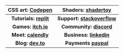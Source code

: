 | CSS art: [Codepen](https://codepen.io/rafaelcastrocouto) | Shaders: [shadertoy](https://www.shadertoy.com/user/rafaelcastrocouto) |
| :---: | :---: |
| **Tutorials: [replit](https://replit.com/@rafaelcastrocouto)** | **Support: [stackoverflow](https://stackoverflow.com/users/1242389/rafaelcastrocouto)** |
| **Games: [itch.io](https://racascou.itch.io)** | **Community: [discord](https://discord.gg/a4TwjAR)** |
| **Meet: [calendly](https://calendly.com/rafaelcastrocouto/meet)** | **Business: [linkedin](https://www.linkedin.com/in/rafaelcastrocouto)** |
| **Blog: [dev.to](https://dev.to/rafaelcastrocouto)** | **Payments [paypal](https://www.paypal.com/cgi-bin/webscr?cmd=_donations&business=5VKE3AFUHX45Y&currency_code=BRL&source=url)** |
